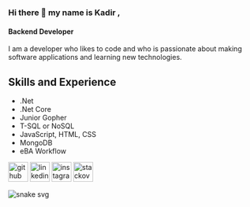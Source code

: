 ### Hi there 👋 my name is Kadir ,
#### Backend Developer
I am a developer who likes to code and who is passionate about making software applications and learning new technologies.



## Skills and Experience
* .Net
* .Net Core
* Junior Gopher
* T-SQL or NoSQL
* JavaScript, HTML, CSS
* MongoDB
* eBA Workflow 



[<img src='https://cdn.jsdelivr.net/npm/simple-icons@3.0.1/icons/github.svg' alt='github' height='40'>](https://github.com/TheOryZ)  [<img src='https://cdn.jsdelivr.net/npm/simple-icons@3.0.1/icons/linkedin.svg' alt='linkedin' height='40'>](https://www.linkedin.com/in/kadirrturann)  [<img src='https://cdn.jsdelivr.net/npm/simple-icons@3.0.1/icons/instagram.svg' alt='instagram' height='40'>](https://www.instagram.com/kadirrturann)  [<img src='https://cdn.jsdelivr.net/npm/simple-icons@3.0.1/icons/stackoverflow.svg' alt='stackoverflow' height='40'>](https://stackoverflow.com/users/12898065/kadir-turan)  

![snake svg](https://github.com/TheOryZ/TheOryZ/blob/output/github-contribution-grid-snake.svg)


